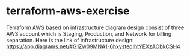 # terraform-aws-exercise
Terraform AWS based on infrastructure diagram design consist of three AWS account which is Staging, Production, and Network for billing separation.  Here is the link of infrastructure design: https://app.diagrams.net/#G1Zw09MNA1-6hxystedIhtYEXzAObkCSH4
